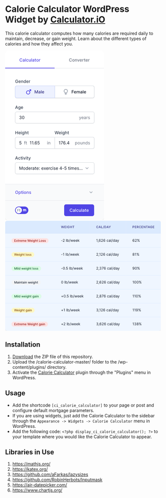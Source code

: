 # Calorie Calculator WordPress Widget by [Calculator.iO](https://www.calculator.io/ "Calculator.iO Homepage")

This calorie calculator computes how many calories are required daily to maintain, decrease, or gain weight. Learn about the different types of calories and how they affect you.

![Calorie Calculator Input Form](/assets/images/screenshot-1.png "Calorie Calculator Input Form")
![Calorie Calculator Calculation Results](/assets/images/screenshot-2.png "Calorie Calculator Calculation Results")

## Installation

1. [Download](https://github.com/pub-calculator-io/age-calculator/archive/refs/heads/master.zip) the ZIP file of this repository.
2. Upload the /calorie-calculator-master/ folder to the /wp-content/plugins/ directory.
3. Activate the [Calorie Calculator](https://www.calculator.io/calorie-calculator/ "Calorie Calculator Homepage") plugin through the "Plugins" menu in WordPress.

## Usage
* Add the shortcode `[ci_calorie_calculator]` to your page or post and configure default mortgage parameters.
* If you are using widgets, just add the Calorie Calculator to the sidebar through the `Appearance -> Widgets -> Calorie Calculator` menu in WordPress.
* Add the following code: `<?php display_ci_calorie_calculator(); ?>` to your template where you would like the Calorie Calculator to appear.

## Libraries in Use
1. https://mathjs.org/
2. https://katex.org/
3. https://github.com/aFarkas/lazysizes
4. https://github.com/RobinHerbots/Inputmask
5. https://air-datepicker.com/
6. https://www.chartjs.org/
